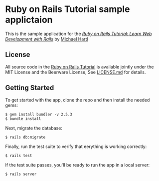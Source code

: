 # Ruby on Rails Tutorial sample applictaion

This is the sample application for the
[*Ruby on Rails Tutorial:
Learn Web Development with Rails*](https://railstutorial.org/)
by [Michael Hartl](https://www.michaelhartl.com)

## License

All source code in the [Ruby on Rails Tutorial](https://www.railstutorial.org/) is available jointly under the MIT License and the Beerware License, See [LICENSE.md](LICENSE.md) for details.

## Getting Started

To get started with the app, clone the repo and then install the needed gems:
```
$ gem install bundler -v 2.5.3
$ bundle install
```

Next, migrate the database:
```
$ rails db:migrate
```

Finally, run the test suite to verify that eerything is working correctly:
```
$ rails test
```

If the test suite passes, you'll be ready to run the app in a local server:
```
$ rails server
```
